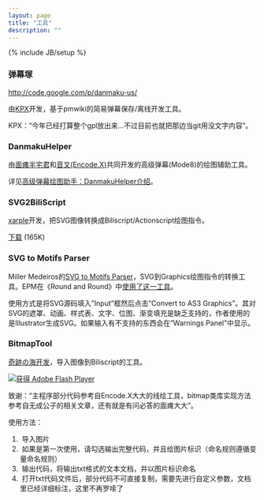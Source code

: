 ```yaml
---
layout: page
title: "工具"
description: ""
---
```

{% include JB/setup %}

### 弹幕塚

<http://code.google.com/p/danmaku-us/>

由[KPX](http://danmaku.us)开发，基于pmwiki的简易弹幕保存/离线开发工具。

KPX：“今年已经打算整个gpl放出来…不过目前也就把那边当git用没文字内容”。

### DanmakuHelper

由[面瘫半宅君](http://space.bilibili.tv/92776)和[音叉(Encode.X)](http://space.bilibili.tv/16425)共同开发的高级弹幕(Mode8)的绘图辅助工具。

详见[高级弹幕绘图助手：DanmakuHelper介绍](/news/2013/02/23/Danmaku-Helper.html)。

### SVG2BiliScript

[xarple](http://xarple.com)开发，把SVG图像转换成Biliscript/Actionscript绘图指令。

[下载](http://biliscript-syndicate.github.com/res/kororo-making-of/SVG2BiliScript.rar) (165K)

### SVG to Motifs Parser

Miller Medeiros的[SVG to Motifs Parser](http://blog.millermedeiros.com/converting-svg-to-five3d-flash-vector-graphics-and-html5-canvas/)，SVG到Graphics绘图指令的转换工具。EPM在《Round and Round》中[使用了这一工具](/news/2013/02/15/rnr-making-of.html)。

使用方式是将SVG源码填入”Input”框然后点击”Convert to AS3 Graphics”。其对SVG的遮罩、动画、样式表、文字、位图、渐变填充是缺乏支持的，作者使用的是Illustrator生成SVG。如果输入有不支持的东西会在”Warnings Panel”中显示。

### BitmapTool

[奇跡の海开发](http://9ch.co/t54582,1-1.html)，导入图像到Biliscript的工具。

<object classid="clsid:d27cdb6e-ae6d-11cf-96b8-444553540000" width="550" height="400" id="hentai" align="middle">
<param name="movie" value="hentai.swf" />
<param name="quality" value="high" />
<param name="bgcolor" value="#ffffff" />
<param name="play" value="true" />
<param name="loop" value="true" />
<param name="wmode" value="window" />
<param name="scale" value="showall" />
<param name="menu" value="true" />
<param name="devicefont" value="false" />
<param name="salign" value="" />
<param name="allowScriptAccess" value="sameDomain" />
<!--[if !IE]>-->
<object type="application/x-shockwave-flash" data="/res/tools/hentai.swf" width="550" height="400">
	<param name="movie" value="hentai.swf" />
	<param name="quality" value="high" />
	<param name="bgcolor" value="#ffffff" />
	<param name="play" value="true" />
	<param name="loop" value="true" />
	<param name="wmode" value="window" />
	<param name="scale" value="showall" />
	<param name="menu" value="true" />
	<param name="devicefont" value="false" />
	<param name="salign" value="" />
	<param name="allowScriptAccess" value="sameDomain" />
<!--<![endif]-->
	<a href="http://www.adobe.com/go/getflash">
		<img src="http://www.adobe.com/images/shared/download_buttons/get_flash_player.gif" alt="获得 Adobe Flash Player" />
	</a>
<!--[if !IE]>-->
</object>
<!--<![endif]-->
</object>


致谢：“主程序部分代码参考自Encode.X大大的线绘工具，bitmap类库实现方法参考自无成公子的相关文章，还有就是有问必答的面瘫大大”。

使用方法：

1. &nbsp;导入图片
2. &nbsp;如果是第一次使用，请勾选输出完整代码，并且给图片标识（命名规则遵循变量命名规则）
3. &nbsp;输出代码，将输出txt格式的文本文档，并以图片标识命名
4. &nbsp;打开txt代码文件后，部分代码不可直接复制，需要先进行自定义参数，文档里已经详细标注，这里不再罗嗦了
